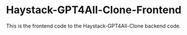 # Haystack-GPT4All-Clone-Frontend
This is the frontend code to the Haystack-GPT4All-Clone backend code.
